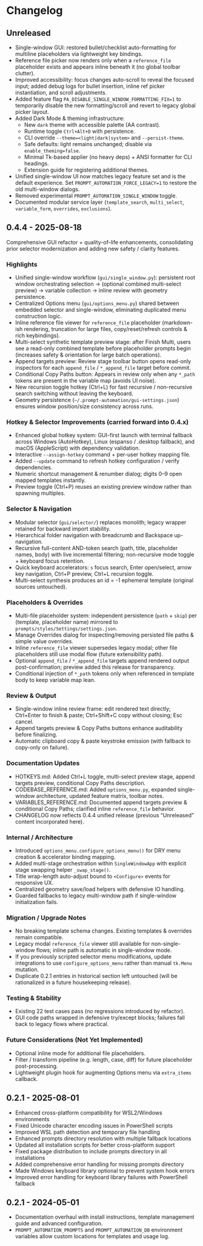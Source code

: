 # Changelog

## Unreleased
- Single-window GUI: restored bullet/checklist auto-formatting for multiline placeholders via lightweight key bindings.
- Reference file picker now renders only when a `reference_file` placeholder exists and appears inline beneath it (no global toolbar clutter).
- Improved accessibility: focus changes auto-scroll to reveal the focused input; added debug logs for bullet insertion, inline ref picker instantiation, and scroll adjustments.
- Added feature flag `PA_DISABLE_SINGLE_WINDOW_FORMATTING_FIX=1` to temporarily disable the new formatting/scroll and revert to legacy global picker layout.
- Added Dark Mode & theming infrastructure:
  - New `dark` theme with accessible palette (AA contrast).
  - Runtime toggle `Ctrl+Alt+D` with persistence.
  - CLI override `--theme=<light|dark|system>` and `--persist-theme`.
  - Safe defaults: light remains unchanged; disable via `enable_theming=false`.
  - Minimal Tk-based applier (no heavy deps) + ANSI formatter for CLI headings.
  - Extension guide for registering additional themes.
- Unified single-window UI now matches legacy feature set and is the default
  experience. Set `PROMPT_AUTOMATION_FORCE_LEGACY=1` to restore the old
  multi-window dialogs.
- Removed experimental `PROMPT_AUTOMATION_SINGLE_WINDOW` toggle.
- Documented modular service layer (`template_search`, `multi_select`,
  `variable_form`, `overrides`, `exclusions`).

## 0.4.4 - 2025-08-18
Comprehensive GUI refactor + quality-of-life enhancements, consolidating prior selector modernization and adding new safety / clarity features.

### Highlights
- Unified single-window workflow (`gui/single_window.py`): persistent root window orchestrating selection → (optional combined multi-select preview) → variable collection → inline review with geometry persistence.
- Centralized Options menu (`gui/options_menu.py`) shared between embedded selector and single-window, eliminating duplicated menu construction logic.
- Inline reference file viewer for `reference_file` placeholder (markdown-ish rendering, truncation for large files, copy/reset/refresh controls & rich keybindings).
- Multi-select synthetic template preview stage: after Finish Multi, users see a read-only combined template before placeholder prompts begin (increases safety & orientation for large batch operations).
- Append targets preview: Review stage toolbar button opens read-only inspectors for each `append_file` / `*_append_file` target before commit.
- Conditional Copy Paths button: Appears in review only when any `*_path` tokens are present in the variable map (avoids UI noise).
- New recursion toggle hotkey (Ctrl+L) for fast recursive / non-recursive search switching without leaving the keyboard.
- Geometry persistence (`~/.prompt-automation/gui-settings.json`) ensures window position/size consistency across runs.

### Hotkey & Selector Improvements (carried forward into 0.4.x)
- Enhanced global hotkey system: GUI-first launch with terminal fallback across Windows (AutoHotkey), Linux (espanso / .desktop fallback), and macOS (AppleScript) with dependency validation.
- Interactive `--assign-hotkey` command + per-user hotkey mapping file.
- Added `--update` command to refresh hotkey configuration / verify dependencies.
- Numeric shortcut management & renumber dialog; digits 0–9 open mapped templates instantly.
- Preview toggle (Ctrl+P) reuses an existing preview window rather than spawning multiples.

### Selector & Navigation
- Modular selector (`gui/selector/`) replaces monolith; legacy wrapper retained for backward import stability.
- Hierarchical folder navigation with breadcrumb and Backspace up-navigation.
- Recursive full-content AND-token search (path, title, placeholder names, body) with live incremental filtering; non-recursive mode toggle + keyboard focus retention.
- Quick keyboard accelerators: `s` focus search, Enter open/select, arrow key navigation, Ctrl+P preview, Ctrl+L recursion toggle.
- Multi-select synthesis produces an id = -1 ephemeral template (original sources untouched).

### Placeholders & Overrides
- Multi-file placeholder system: independent persistence (`path` + `skip`) per (template, placeholder name) mirrored to `prompts/styles/Settings/settings.json`.
- Manage Overrides dialog for inspecting/removing persisted file paths & simple value overrides.
- Inline `reference_file` viewer supersedes legacy modal; other file placeholders still use modal flow (future extensibility path).
- Optional `append_file` / `*_append_file` targets append rendered output post-confirmation; preview added this release for transparency.
- Conditional injection of `*_path` tokens only when referenced in template body to keep variable map lean.

### Review & Output
- Single-window inline review frame: edit rendered text directly; Ctrl+Enter to finish & paste; Ctrl+Shift+C copy without closing; Esc cancel.
- Append targets preview & Copy Paths buttons enhance auditability before finalizing.
- Automatic clipboard copy & paste keystroke emission (with fallback to copy-only on failure).

### Documentation Updates
- HOTKEYS.md: Added Ctrl+L toggle, multi-select preview stage, append targets preview, conditional Copy Paths description.
- CODEBASE_REFERENCE.md: Added `options_menu.py`, expanded single-window architecture, updated feature matrix, toolbar notes.
- VARIABLES_REFERENCE.md: Documented append targets preview & conditional Copy Paths; clarified inline `reference_file` behavior.
- CHANGELOG now reflects 0.4.4 unified release (previous “Unreleased” content incorporated here).

### Internal / Architecture
- Introduced `options_menu.configure_options_menu()` for DRY menu creation & accelerator binding mapping.
- Added multi-stage orchestration within `SingleWindowApp` with explicit stage swapping helper `_swap_stage()`.
- Title wrap-length auto-adjust bound to `<Configure>` events for responsive UX.
- Centralized geometry save/load helpers with defensive IO handling.
- Guarded fallbacks to legacy multi-window path if single-window initialization fails.

### Migration / Upgrade Notes
- No breaking template schema changes. Existing templates & overrides remain compatible.
- Legacy modal `reference_file` viewer still available for non-single-window flows; inline path is automatic in single-window mode.
- If you previously scripted selector menu modifications, update integrations to use `configure_options_menu` rather than manual `tk.Menu` mutation.
- Duplicate 0.2.1 entries in historical section left untouched (will be rationalized in a future housekeeping release).

### Testing & Stability
- Existing 22 test cases pass (no regressions introduced by refactor).
- GUI code paths wrapped in defensive try/except blocks; failures fall back to legacy flows where practical.

### Future Considerations (Not Yet Implemented)
- Optional inline mode for additional file placeholders.
- Filter / transform pipeline (e.g. length, case, diff) for future placeholder post-processing.
- Lightweight plugin hook for augmenting Options menu via `extra_items` callback.

## 0.2.1 - 2025-08-01
- Enhanced cross-platform compatibility for WSL2/Windows environments
- Fixed Unicode character encoding issues in PowerShell scripts  
- Improved WSL path detection and temporary file handling
- Enhanced prompts directory resolution with multiple fallback locations
- Updated all installation scripts for better cross-platform support
- Fixed package distribution to include prompts directory in all installations
- Added comprehensive error handling for missing prompts directory
- Made Windows keyboard library optional to prevent system hook errors
- Improved error handling for keyboard library failures with PowerShell fallback

## 0.2.1 - 2024-05-01
- Documentation overhaul with install instructions, template management guide and advanced configuration.
- `PROMPT_AUTOMATION_PROMPTS` and `PROMPT_AUTOMATION_DB` environment variables allow custom locations for templates and usage log.
